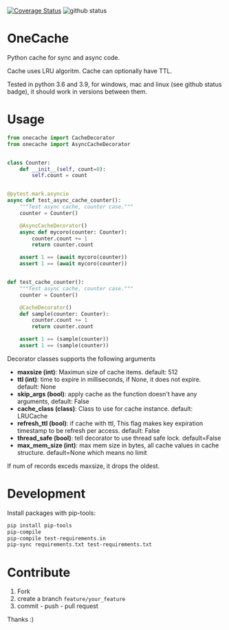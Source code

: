 
[![Coverage Status](https://coveralls.io/repos/github/sonic182/onecache/badge.svg?branch=master)](https://coveralls.io/github/sonic182/onecache?branch=master)
![github status](https://github.com/sonic182/onecache/actions/workflows/python.yml/badge.svg)
# OneCache

Python cache for sync and async code.

Cache uses LRU algoritm. Cache can optionally have TTL.

Tested in python 3.6 and 3.9, for windows, mac and linux (see github status badge), it should work in versions between them.

# Usage

```python
from onecache import CacheDecorator
from onecache import AsyncCacheDecorator


class Counter:
    def __init__(self, count=0):
        self.count = count


@pytest.mark.asyncio
async def test_async_cache_counter():
    """Test async cache, counter case."""
    counter = Counter()

    @AsyncCacheDecorator()
    async def mycoro(counter: Counter):
        counter.count += 1
        return counter.count

    assert 1 == (await mycoro(counter))
    assert 1 == (await mycoro(counter))


def test_cache_counter():
    """Test async cache, counter case."""
    counter = Counter()

    @CacheDecorator()
    def sample(counter: Counter):
        counter.count += 1
        return counter.count

    assert 1 == (sample(counter))
    assert 1 == (sample(counter))
```

Decorator classes supports the following arguments

* **maxsize (int)**: Maximun size of cache items. default: 512
* **ttl (int)**: time to expire in milliseconds, if None, it does not expire. default: None
* **skip_args (bool)**: apply cache as the function doesn't have any arguments, default: False
* **cache_class (class)**: Class to use for cache instance. default: LRUCache
* **refresh_ttl (bool)**: if cache with ttl, This flag makes key expiration timestamp to be refresh per access. default: False
* **thread_safe (bool)**: tell decorator to use thread safe lock. default=False
* **max_mem_size (int)**: max mem size in bytes, all cache values in cache structure. default=None which means no limit

If num of records exceds maxsize, it drops the oldest.


# Development

Install packages with pip-tools:
```bash
pip install pip-tools
pip-compile
pip-compile test-requirements.in
pip-sync requirements.txt test-requirements.txt
```

# Contribute

1. Fork
2. create a branch `feature/your_feature`
3. commit - push - pull request

Thanks :)
